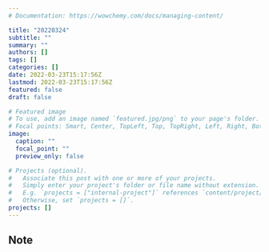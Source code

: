 ```yaml
---
# Documentation: https://wowchemy.com/docs/managing-content/

title: "20220324"
subtitle: ""
summary: ""
authors: []
tags: []
categories: []
date: 2022-03-23T15:17:56Z
lastmod: 2022-03-23T15:17:56Z
featured: false
draft: false

# Featured image
# To use, add an image named `featured.jpg/png` to your page's folder.
# Focal points: Smart, Center, TopLeft, Top, TopRight, Left, Right, BottomLeft, Bottom, BottomRight.
image:
  caption: ""
  focal_point: ""
  preview_only: false

# Projects (optional).
#   Associate this post with one or more of your projects.
#   Simply enter your project's folder or file name without extension.
#   E.g. `projects = ["internal-project"]` references `content/project/deep-learning/index.md`.
#   Otherwise, set `projects = []`.
projects: []
---
```


## Note

